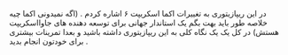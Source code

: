 در این ریپازیتوری به تغییرات اکما اسکریپت ۶ اشاره کردم . (اگه نمیدونی اکما چیه خلاصه طور باید بهت بگم یک استاندار جهانی برای توسعه دهنده های جاوااسکریپت هستش) در کل یک یک نگاه کلی به این ریپازیتوری داشته باشید و بعدا تمرینات بیشتری برای خودتون انجام بدید .
